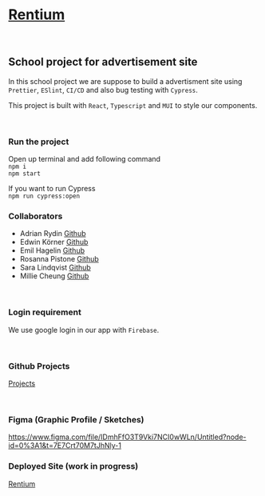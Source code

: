 # [Rentium](https://github.com/empafrontend/Rentium)

<br>

## School project for advertisement site

In this school project we are suppose to build a advertisment site using `Prettier`, `ESlint`, `CI/CD` and also bug testing with `Cypress`.

This project is built with `React`, `Typescript` and `MUI` to style our components.

<br>

### Run the project

Open up terminal and add following command
<br>
`npm i`
<br>
`npm start`
<br>

If you want to run Cypress
<br>
`npm run cypress:open`
<br>

### Collaborators

- Adrian Rydin [Github](https://github.com/AdrianRydin)
- Edwin Körner [Github](https://github.com/EdwinKorner)
- Emil Hagelin [Github](https://github.com/empafrontend)
- Rosanna Pistone [Github](https://github.com/rosannapistone)
- Sara Lindqvist [Github](https://github.com/saralindqvist)
- Millie Cheung [Github](https://github.com/millie-wy)

<br>

### Login requirement

We use google login in our app with `Firebase`.

<br>

### Github Projects

[Projects](https://github.com/users/empafrontend/projects/1)

<br>

### Figma (Graphic Profile / Sketches)

https://www.figma.com/file/IDmhFfO3T9Vki7NCI0wWLn/Untitled?node-id=0%3A1&t=7E7Crt70M7tJhNly-1

### Deployed Site (work in progress)

[Rentium](https://rentium.vercel.app/)
